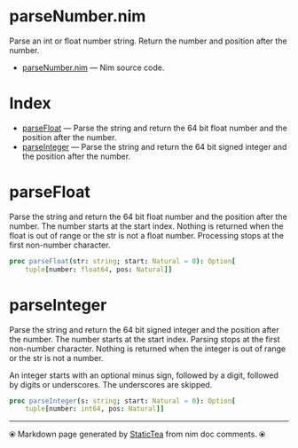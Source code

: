 # parseNumber.nim

Parse an int or float number string.  Return the number and position after the number.

* [parseNumber.nim](../src/parseNumber.nim) &mdash; Nim source code.
# Index

* [parseFloat](#parsefloat) &mdash; Parse the string and return the 64 bit float number and the position after the number.
* [parseInteger](#parseinteger) &mdash; Parse the string and return the 64 bit signed integer and the position after the number.

# parseFloat

Parse the string and return the 64 bit float number and the position after the number. The number starts at the start index. Nothing is returned when the float is out of range or the str is not a float number.  Processing stops at the first non-number character.

~~~nim
proc parseFloat(str: string; start: Natural = 0): Option[
    tuple[number: float64, pos: Natural]]
~~~

# parseInteger

Parse the string and return the 64 bit signed integer and the position after the number. The number starts at the start index. Parsing stops at the first non-number character.  Nothing is returned when the integer is out of range or the str is not a number.

An integer starts with an optional minus sign, followed by a
digit, followed by digits or underscores. The underscores are
skipped.

~~~nim
proc parseInteger(s: string; start: Natural = 0): Option[
    tuple[number: int64, pos: Natural]]
~~~


---
⦿ Markdown page generated by [StaticTea](https://github.com/flenniken/statictea/) from nim doc comments. ⦿
